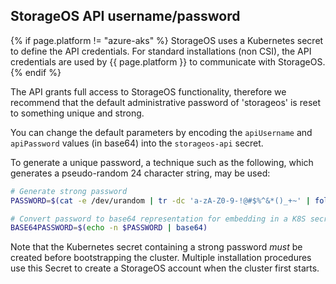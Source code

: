 ## StorageOS API username/password

{% if page.platform != "azure-aks" %}
StorageOS uses a Kubernetes secret to define the API credentials. For standard
installations (non CSI), the API credentials are used by {{ page.platform }} to
communicate with StorageOS.
{% endif %}

The API grants full access to StorageOS functionality, therefore we recommend
that the default administrative password of 'storageos' is reset to something
unique and strong.

You can change the default parameters by encoding the `apiUsername` and
`apiPassword` values (in base64) into the `storageos-api` secret.

To generate a unique password, a technique such as the following, which
generates a pseudo-random 24 character string, may be used:

```bash
# Generate strong password
PASSWORD=$(cat -e /dev/urandom | tr -dc 'a-zA-Z0-9-!@#$%^&*()_+~' | fold -w 24 | head -n 1)

# Convert password to base64 representation for embedding in a K8S secret
BASE64PASSWORD=$(echo -n $PASSWORD | base64)
```

Note that the Kubernetes secret containing a strong password *must* be created
before bootstrapping the cluster. Multiple installation procedures use this
Secret to create a StorageOS account when the cluster first starts.
